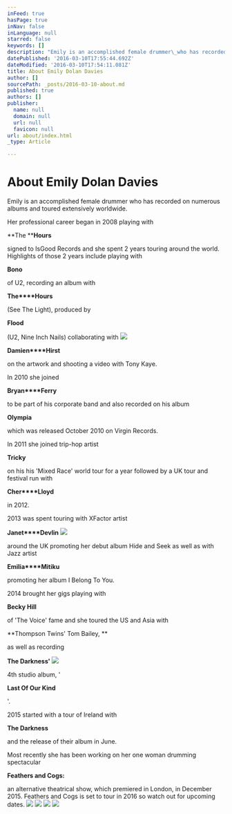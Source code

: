 ```yaml
---
inFeed: true
hasPage: true
inNav: false
inLanguage: null
starred: false
keywords: []
description: "Emily is an accomplished female drummer\_who has recorded on numerous albums and\_toured extensively worldwide."
datePublished: '2016-03-10T17:55:44.692Z'
dateModified: '2016-03-10T17:54:11.081Z'
title: About Emily Dolan Davies
author: []
sourcePath: _posts/2016-03-10-about.md
published: true
authors: []
publisher:
  name: null
  domain: null
  url: null
  favicon: null
url: about/index.html
_type: Article

---
```

# About Emily Dolan Davies

Emily is an accomplished female drummer who has recorded on numerous albums and toured extensively worldwide.

Her professional career began in 2008 playing with 

**The ****Hours**

signed to IsGood Records and she spent 2 years touring around the world. Highlights of those 2 years include playing with 

**Bono**

of U2, recording an album with 

**The****Hours**

(See The Light), produced by 

**Flood**

(U2, Nine Inch Nails) collaborating with ![](https://the-grid-user-content.s3-us-west-2.amazonaws.com/b2f3ee6c-eb7f-49b3-a567-9caef37515a6.jpg)

**Damien****Hirst**

on the artwork and shooting a video with Tony Kaye.

In 2010 she joined 

**Bryan****Ferry**

to be part of his corporate band and also recorded on his album 

**Olympia**

which was released October 2010 on Virgin Records.

In  2011 she joined trip-hop artist 

**Tricky**

on his his 'Mixed Race' world tour for a year followed by a UK tour and festival run with 

**Cher****Lloyd**

in 2012\.

2013 was spent touring with XFactor artist 

**Janet****Devlin**
![](https://s3-us-west-2.amazonaws.com/the-grid-img/p/548b1d0c3d105727d8eb67e5eb1cd028a7b0c606.jpg)

around the UK promoting her debut album Hide and Seek as well as with Jazz artist 

**Emilia****Mitiku**

promoting her album I Belong To You.

2014 brought her gigs playing with 

**Becky Hill**

of 'The Voice' fame and she toured the US and Asia with 

**Thompson Twins' Tom Bailey, **

as well as recording 

**The Darkness'**
![](https://the-grid-user-content.s3-us-west-2.amazonaws.com/2a2da672-aa02-4592-ab3f-f00c23d4cbe0.jpg)

4th studio album, '

**Last Of Our Kind**

'.

2015 started with a tour of Ireland with 

**The Darkness**

and the release of their album in June.

Most recently she has been working on her one woman drumming spectacular 

**Feathers and Cogs:**

an alternative theatrical show, which premiered in London, in December 2015\. Feathers and Cogs is set to tour in 2016 so watch out for upcoming dates.
![](https://the-grid-user-content.s3-us-west-2.amazonaws.com/a0d37793-c29d-482c-b36b-876748c47936.jpg)
![](https://the-grid-user-content.s3-us-west-2.amazonaws.com/ce7e8ed5-365f-4051-8d9d-661331df3ede.jpg)
![](https://the-grid-user-content.s3-us-west-2.amazonaws.com/5650c705-43b5-40c3-bd3d-06a729df58cf.jpg)
![](https://the-grid-user-content.s3-us-west-2.amazonaws.com/511b22c3-770e-4b8e-aebe-9cbaccbbb5f8.jpg)
